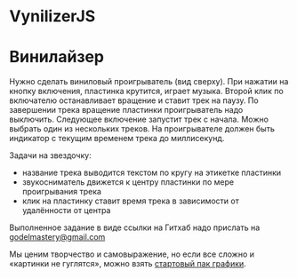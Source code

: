 # VynilizerJS

# Винилайзер

Нужно сделать виниловый проигрыватель (вид сверху). При нажатии на кнопку включения, пластинка крутится, играет музыка. Второй клик по включателю останавливает вращение и ставит трек на паузу. По завершении трека вращение пластинки проигрыватель надо выключить. Следующее включение запустит трек с начала. Можно выбрать один из нескольких треков. На проигрывателе должен быть индикатор с текущим временем трека до миллисекунд. 

Задачи на звездочку: 
* название трека выводится текстом по кругу на этикетке пластинки 
* звукосниматель движется к центру пластинки по мере проигрывания трека 
* клик на пластинку ставит время трека в зависимости от удалённости от центра 

Выполненное задание в виде ссылки на Гитхаб надо прислать на godelmastery@gmail.com 

Мы ценим творчество и самовыражение, но если все сложно и «картинки не гуглятся», можно взять [стартовый пак графики](https://drive.google.com/file/d/1sMncoTmMUZbhrfF77avVB8HpXwWRal3A/view?usp=sharing). 